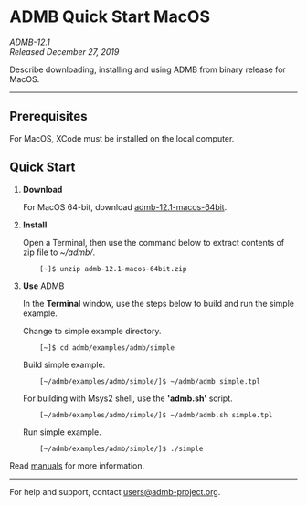 # ADMB Quick Start MacOS

*ADMB-12.1*  
*Released December 27, 2019*  

Describe downloading, installing and using ADMB from binary release for MacOS.

---

Prerequisites
-------------

For MacOS, XCode must be installed on the local computer.


Quick Start
-----------

1. **Download**

   For MacOS 64-bit, download [admb-12.1-macos-64bit](https://github.com/admb-project/admb/releases/download/admb-12.1/admb-12.1-macos-64bit.zip).

2. **Install**

   Open a Terminal, then use the command below to extract contents of zip file to _~/admb/_. 

           [~]$ unzip admb-12.1-macos-64bit.zip

3. **Use** ADMB

   In the **Terminal** window, use the steps below to build and run the simple example.

   Change to simple example directory.       

           [~]$ cd admb/examples/admb/simple

   Build simple example.

           [~/admb/examples/admb/simple/]$ ~/admb/admb simple.tpl

   For building with Msys2 shell, use the **'admb.sh'** script.

           [~/admb/examples/admb/simple/]$ ~/admb/admb.sh simple.tpl

   Run simple example.

           [~/admb/examples/admb/simple/]$ ./simple

Read [manuals](http://www.admb-project.org/docs/manuals/) for more information.

--------------------------------------------------------------------------------
For help and support, contact <users@admb-project.org>.
